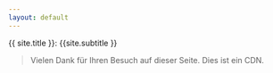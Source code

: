 ```yaml
---
layout: default
---
```


<div id="home">
{{ site.title }}: {{site.subtitle }}
<blockquote>
<p><span id="more-8">Vielen Dank für Ihren Besuch auf dieser Seite. Dies ist ein CDN.</span></p>
</blockquote>
</div>
